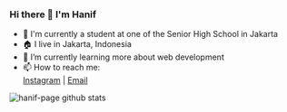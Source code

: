 ### Hi there 👋 I'm Hanif

<!--
**hanif-page/hanif-page** is a ✨ _special_ ✨ repository because its `README.md` (this file) appears on your GitHub profile.

Here are some ideas to get you started:

- 🔭 I’m currently working on ...
- 🌱 I’m currently learning ...
- 👯 I’m looking to collaborate on ...
- 🤔 I’m looking for help with ...
- 💬 Ask me about ...
- 😄 Pronouns: 
- ⚡ Fun fact:
-->

- 🏫 I'm currently a student at one of the Senior High School in Jakarta
- 🏠 I live in Jakarta, Indonesia
- 🌱 I’m currently learning more about web development
- 📫 How to reach me: <br>
  [Instagram](https://instagram.com/amrrhaniff) |
  [Email](mailto:amrhanif15@gmail.com?subject=Hello%20Hanif%2C%20I%20want%20to%20have%20some%20collaborate%20with%20you&body=My%20Name%20is%20%5BYOUR%20NAME%5D%2C%20I'm%20from%20%5BYOUR%20CITY%5D.%20%5BYOUR%20MESSAGE%5D)

<img alt="hanif-page github stats" src="https://github-readme-stats.vercel.app/api?username=hanif-page&theme=radical&show_icons=true&hide_border=true&line_height=24&text_color=ffffff&bg_color=333333&title_color=ff8800&icon_color=ffd000"/>

<!-- below is the github language use stats -->
<!-- <img alt="hanif-page github language use stats" src="https://github-readme-stats.vercel.app/api/top-langs/?username=hanif-page&theme=radical&show_icons=true&hide_border=true&line_height=24"/> -->
